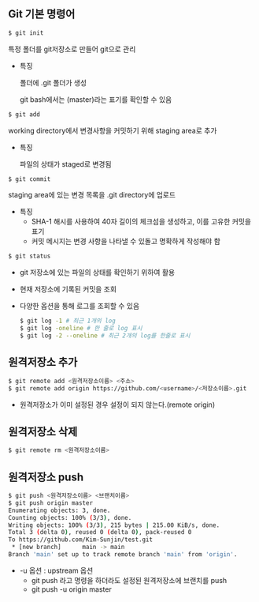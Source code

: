 ## Git 기본 명령어

```bash
$ git init
```



특정 폴더를 git저장소로 만들어 git으로 관리

- 특징

  폴더에 .git 폴더가 생성

  git bash에서는 (master)라는 표기를 확인할 수 있음

```bash
$ git add 
```



working directory에서 변경사항을 커밋하기 위해 staging area로 추가

- 특징

  파일의 상태가 staged로 변경됨

```bash
$ git commit
```



staging area에 있는 변경 목록을 .git directory에 업로드

- 특징
  - SHA-1 해시를 사용하여 40자 길이의 체크섬을 생성하고, 이를 고유한 커밋을 표기
  - 커밋 메시지는 변경 사항을 나타낼 수 있돌고 명확하게 작성해야 함

```bash
$ git status
```

- git 저장소에 있는 파일의 상태를 확인하기 위하여 활용

- 현재 저장소에 기록된 커밋을 조회

- 다양한 옵션을 통해 로그를 조회할 수 있음

  ```bash
  $ git log -1 # 최근 1개의 log
  $ git log -oneline # 한 줄로 log 표시
  $ git log -2 --oneline # 최근 2개의 log를 한줄로 표시
  ```



## 원격저장소 추가

```bash
$ git remote add <원격저장소이름> <주소>
$ git remote add origin https://github.com/<username>/<저장소이름>.git
```

- 원격저장소가 이미 설정된 경우 설정이 되지 않는다.(remote origin)

## 원격저장소 삭제

```bash
$ git remote rm <원격저장소이름>
```



## 원격저장소 push

```bash
$ git push <원격저장소이름> <브랜치이름>
$ git push origin master
Enumerating objects: 3, done.
Counting objects: 100% (3/3), done.
Writing objects: 100% (3/3), 215 bytes | 215.00 KiB/s, done.
Total 3 (delta 0), reused 0 (delta 0), pack-reused 0
To https://github.com/Kim-Sunjin/test.git
 * [new branch]      main -> main
Branch 'main' set up to track remote branch 'main' from 'origin'.
```

- -u 옵션 : upstream 옵션
  - git push 라고 명령을 하더라도 설정된 원격저장소에 브랜치를 push
  - git push -u origin master

